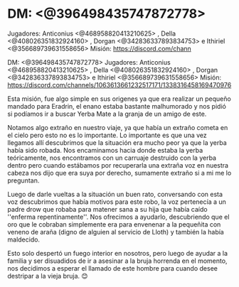 # DM: <@396498435747872778> 
Jugadores: Anticonius <@468958820413210625> , Della <@408026351832924160> , Dorgan <@342836337893834753>  e Ithiriel <@356689739631558656> 
Misión: https://discord.com/chann

DM: <@396498435747872778> 
Jugadores: Anticonius <@468958820413210625> , Della <@408026351832924160> , Dorgan <@342836337893834753>  e Ithiriel <@356689739631558656> 
Misión: https://discord.com/channels/1063613661232517171/1338316458169470976


Esta misión, fue algo simple en sus origenes ya que era realizar un pequeño mandado para Eradrin, el enano estaba bastante malhumorado y nos pidió si podíamos ir a buscar Yerba Mate a la granja de un amigo de este.

Notamos algo extraño en nuestro viaje, ya que había un extraño cometa en el cielo pero esto no es lo importante. Lo importante es que una vez llegamos allí descubrimos que la situación era mucho peor ya que la yerba había sido robada. Nos encaminamos hacia donde estaba la yerba teóricamente, nos encontramos con un carruaje destruido con la yerba dentro pero cuando estábamos por recuperarla una extraña voz en nuestra cabeza nos dijo que era suya por derecho, sumamente extraño si a mi me lo preguntan.

Luego de darle vueltas a la situación un buen rato, conversando con esta voz descubrimos que había motivos para este robo, la voz pertenecía a un padre drow que robaba para matener sana a su hija que había caído ''enferma repentinamente''. Nos ofrecimos a ayudarlo, descubriendo que el oro que le cobraban simplemente era para envenenar a la pequeñita con veneno de araña (digno de alguien al servicio de Lloth) y también la había maldecido.

Esto solo despertó un fuego interior en nosotros, pero luego de ayudar a la familia y ser disuadidos de ir a asesinar a la bruja horrenda en el momento, nos decidimos a esperar el llamado de este hombre para cuando desee destripar a la vieja bruja. 😊

